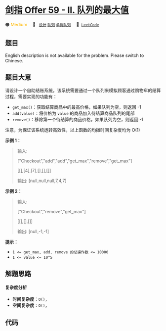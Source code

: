 # [剑指 Offer 59 - II. 队列的最大值](https://leetcode.cn/problems/dui-lie-de-zui-da-zhi-lcof)

🟠 <font color=#ffb800>Medium</font>&emsp; 🔖&ensp; [`设计`](/outline/tag/design.md) [`队列`](/outline/tag/queue.md) [`单调队列`](/outline/tag/monotonic-queue.md)&emsp; 🔗&ensp;[`LeetCode`](https://leetcode.cn/problems/dui-lie-de-zui-da-zhi-lcof)

## 题目

English description is not available for the problem. Please switch to
Chinese.


## 题目大意

请设计一个自助结账系统，该系统需要通过一个队列来模拟顾客通过购物车的结算过程，需要实现的功能有：

  * `get_max()`：获取结算商品中的最高价格，如果队列为空，则返回 -1
  * `add(value)`：将价格为 `value` 的商品加入待结算商品队列的尾部
  * `remove()`：移除第一个待结算的商品价格，如果队列为空，则返回 -1

注意，为保证该系统运转高效性，以上函数的均摊时间复杂度均为 O(1)



**示例 1：**

> 
> 
> 
> 
> 
> 输入: 
> 
> ["Checkout","add","add","get_max","remove","get_max"]
> 
> [[],[4],[7],[],[],[]]
> 
> 
> 
> 输出: [null,null,null,7,4,7]
> 
> 

**示例 2：**

> 
> 
> 
> 
> 
> 输入: 
> 
> ["Checkout","remove","get_max"]
> 
> [[],[],[]]
> 
> 
> 
> 输出: [null,-1,-1]
> 
> 



**提示：**

  * `1 <= get_max, add, remove 的总操作数 <= 10000`
  * `1 <= value <= 10^5`




## 解题思路

#### 复杂度分析

- **时间复杂度**：`O()`，
- **空间复杂度**：`O()`，

## 代码

```javascript

```
